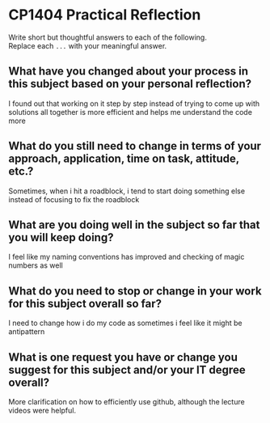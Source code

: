 
# CP1404 Practical Reflection

Write short but thoughtful answers to each of the following.  
Replace each `...` with your meaningful answer.

## What have you changed about your process in this subject based on your personal reflection?

I found out that working on it step by step instead of trying to come up with solutions all together is more efficient and helps me understand the code more

## What do you still need to change in terms of your approach, application, time on task, attitude, etc.?

Sometimes, when i hit a roadblock, i tend to start doing something else instead of focusing to fix the roadblock

## What are you doing well in the subject so far that you will keep doing?

I feel like my naming conventions has improved and checking of magic numbers as well

## What do you need to stop or change in your work for this subject overall so far?

I need to change how i do my code as sometimes i feel like it might be antipattern

## What is one request you have or change you suggest for this subject and/or your IT degree overall?

More clarification on how to efficiently use github, although the lecture videos were helpful.
